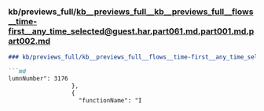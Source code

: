 ### kb/previews_full/kb__previews_full__kb__previews_full__flows__time-first__any_time_selected@guest.har.part061.md.part001.md.part002.md

```md
### kb/previews_full/kb__previews_full__flows__time-first__any_time_selected@guest.har.part061.md.part001.md (part 002)

```md
lumnNumber": 3176
                  },
                  {
                    "functionName": "I
```

```

```
